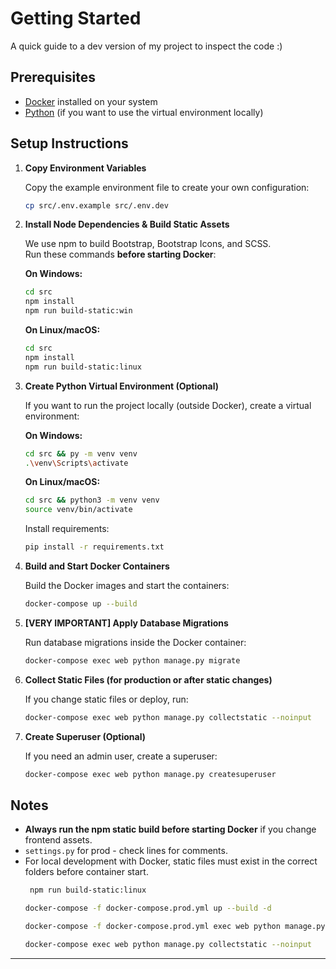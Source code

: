 # Getting Started

A quick guide to a dev version of my project to inspect the code :)

## Prerequisites

- [Docker](https://www.docker.com/get-started) installed on your system
- [Python](https://www.python.org/downloads/) (if you want to use the virtual environment locally)

## Setup Instructions

1. **Copy Environment Variables**

    Copy the example environment file to create your own configuration:
    ```sh
    cp src/.env.example src/.env.dev
    ```

2. **Install Node Dependencies & Build Static Assets**

    We use npm to build Bootstrap, Bootstrap Icons, and SCSS.  
    Run these commands **before starting Docker**:

    **On Windows:**
    ```sh
    cd src
    npm install
    npm run build-static:win
    ```

    **On Linux/macOS:**
    ```sh
    cd src
    npm install
    npm run build-static:linux
    ```

3. **Create Python Virtual Environment (Optional)**

    If you want to run the project locally (outside Docker), create a virtual environment:

    **On Windows:**
    ```sh
    cd src && py -m venv venv
    .\venv\Scripts\activate
    ```

    **On Linux/macOS:**
    ```sh
    cd src && python3 -m venv venv
    source venv/bin/activate
    ```

    Install requirements:
    ```sh
    pip install -r requirements.txt
    ```

4. **Build and Start Docker Containers**

    Build the Docker images and start the containers:
    ```sh
    docker-compose up --build
    ```

5. **[VERY IMPORTANT] Apply Database Migrations**

    Run database migrations inside the Docker container:
    ```sh
    docker-compose exec web python manage.py migrate
    ```

6. **Collect Static Files (for production or after static changes)**

    If you change static files or deploy, run:
    ```sh
    docker-compose exec web python manage.py collectstatic --noinput
    ```

7. **Create Superuser (Optional)**

    If you need an admin user, create a superuser:
    ```sh
    docker-compose exec web python manage.py createsuperuser
    ```

## Notes

- **Always run the npm static build before starting Docker** if you change frontend assets.
- `settings.py` for prod - check lines for comments.
- For local development with Docker, static files must exist in the correct folders before container start.
   ```sh
    npm run build-static:linux 
    ```
     ```sh
    docker-compose -f docker-compose.prod.yml up --build -d 
    ```
    ```sh
    docker-compose -f docker-compose.prod.yml exec web python manage.py collectstatic --noinput  
    ```
     ```sh
    docker-compose exec web python manage.py collectstatic --noinput  
    ```

---

